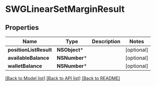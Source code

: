 # SWGLinearSetMarginResult

## Properties
Name | Type | Description | Notes
------------ | ------------- | ------------- | -------------
**positionListResult** | **NSObject*** |  | [optional] 
**availableBalance** | **NSNumber*** |  | [optional] 
**walletBalance** | **NSNumber*** |  | [optional] 

[[Back to Model list]](../README.md#documentation-for-models) [[Back to API list]](../README.md#documentation-for-api-endpoints) [[Back to README]](../README.md)


